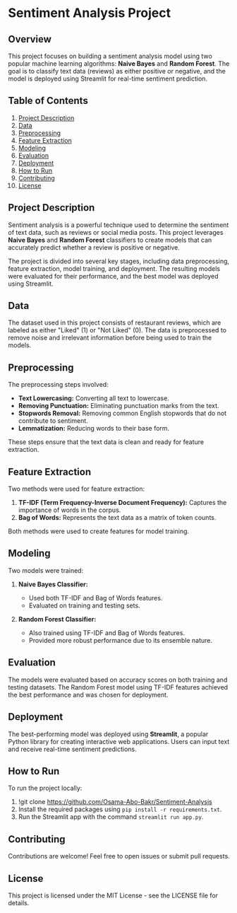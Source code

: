 # Sentiment Analysis Project

## Overview

This project focuses on building a sentiment analysis model using two popular machine learning algorithms: **Naive Bayes** and **Random Forest**. The goal is to classify text data (reviews) as either positive or negative, and the model is deployed using Streamlit for real-time sentiment prediction.

## Table of Contents

1. [Project Description](#project-description)
2. [Data](#data)
3. [Preprocessing](#preprocessing)
4. [Feature Extraction](#feature-extraction)
5. [Modeling](#modeling)
6. [Evaluation](#evaluation)
7. [Deployment](#deployment)
8. [How to Run](#how-to-run)
9. [Contributing](#contributing)
10. [License](#license)

## Project Description

Sentiment analysis is a powerful technique used to determine the sentiment of text data, such as reviews or social media posts. This project leverages **Naive Bayes** and **Random Forest** classifiers to create models that can accurately predict whether a review is positive or negative.

The project is divided into several key stages, including data preprocessing, feature extraction, model training, and deployment. The resulting models were evaluated for their performance, and the best model was deployed using Streamlit.

## Data

The dataset used in this project consists of restaurant reviews, which are labeled as either "Liked" (1) or "Not Liked" (0). The data is preprocessed to remove noise and irrelevant information before being used to train the models.

## Preprocessing

The preprocessing steps involved:

- **Text Lowercasing:** Converting all text to lowercase.
- **Removing Punctuation:** Eliminating punctuation marks from the text.
- **Stopwords Removal:** Removing common English stopwords that do not contribute to sentiment.
- **Lemmatization:** Reducing words to their base form.

These steps ensure that the text data is clean and ready for feature extraction.

## Feature Extraction

Two methods were used for feature extraction:

1. **TF-IDF (Term Frequency-Inverse Document Frequency):** Captures the importance of words in the corpus.
2. **Bag of Words:** Represents the text data as a matrix of token counts.

Both methods were used to create features for model training.

## Modeling

Two models were trained:

1. **Naive Bayes Classifier:**
   - Used both TF-IDF and Bag of Words features.
   - Evaluated on training and testing sets.

2. **Random Forest Classifier:**
   - Also trained using TF-IDF and Bag of Words features.
   - Provided more robust performance due to its ensemble nature.

## Evaluation

The models were evaluated based on accuracy scores on both training and testing datasets. The Random Forest model using TF-IDF features achieved the best performance and was chosen for deployment.

## Deployment

The best-performing model was deployed using **Streamlit**, a popular Python library for creating interactive web applications. Users can input text and receive real-time sentiment predictions.

## How to Run

To run the project locally:

1. !git clone https://github.com/Osama-Abo-Bakr/Sentiment-Analysis
2. Install the required packages using `pip install -r requirements.txt`.
3. Run the Streamlit app with the command `streamlit run app.py`.

## Contributing

Contributions are welcome! Feel free to open issues or submit pull requests.

## License

This project is licensed under the MIT License - see the LICENSE file for details.
